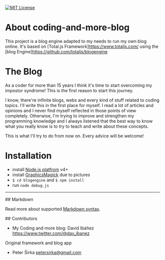 [![MIT License][license-image]][license-url]

# About coding-and-more-blog
This project is a blog engine adapted to my needs to run my own blog online. It's based on [Total.js Framework]https://www.totaljs.com/ using the [blog Engine]https://github.com/totaljs/blogengine

# The Blog

As a coder for more than 15 years I think it's time to start overcoming my impostor syndrome! This is the first reason to start this journey.

I know, there're infinite blogs, webs and every kind of stuff related to coding topics. I'll write this in the first place for myself. I read a lot of articles and opinions and I never find myself reflected in those points of view completely.
Otherwise, I'm trying to improve and strengthen my programming knowledge and I always listened that the best way to know what you really know is to try to teach and write about these concepts.

This is what I'll try to do from now on. Every advice will be welcome!

# Installation

- install [Node.js platfrom](https://nodejs.org/) v4+
- install [GraphicsMagick](http://www.graphicsmagick.org/) due to pictures
- `$ cd blogengine` and `$ npm install`
- run `node debug.js`

---
## Markdown

Read more about supported [Markdown syntax](https://github.com/totaljs/blogengine/blob/master/markdown.txt).

## Contributors

- My Coding and more blog: David Ibáñez https://www.twitter.com/@dav_ibanez

Original framework and blog app 

- Peter Širka <petersirka@gmail.com>

[license-image]: https://img.shields.io/badge/license-MIT-blue.svg?style=flat
[license-url]: license.txt
